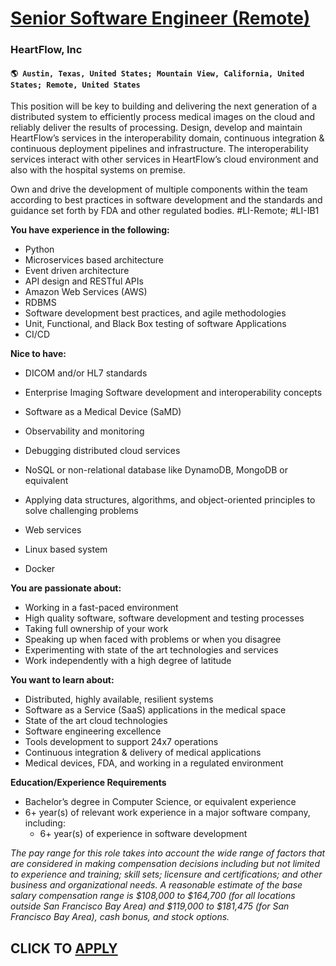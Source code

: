 # [Senior Software Engineer (Remote)](https://www.remotewlb.com/apply/senior-software-engineer-remote-118037)  
### HeartFlow, Inc  
#### `🌎 Austin, Texas, United States; Mountain View, California, United States; Remote, United States`  

This position will be key to building and delivering the next generation of a distributed system to efficiently process medical images on the cloud and reliably deliver the results of processing. Design, develop and maintain HeartFlow’s services in the interoperability domain, continuous integration & continuous deployment pipelines and infrastructure. The interoperability services interact with other services in HeartFlow’s cloud environment and also with the hospital systems on premise.

Own and drive the development of multiple components within the team according to best practices in software development and the standards and guidance set forth by FDA and other regulated bodies. #LI-Remote; #LI-IB1

**You have experience in the following:**

  * Python
  * Microservices based architecture
  * Event driven architecture
  * API design and RESTful APIs
  * Amazon Web Services (AWS)
  * RDBMS
  * Software development best practices, and agile methodologies
  * Unit, Functional, and Black Box testing of software Applications
  * CI/CD

**Nice to have:**

  * DICOM and/or HL7 standards
  * Enterprise Imaging Software development and interoperability concepts
  * Software as a Medical Device (SaMD)

  * Observability and monitoring
  * Debugging distributed cloud services
  * NoSQL or non-relational database like DynamoDB, MongoDB or equivalent
  * Applying data structures, algorithms, and object-oriented principles to solve challenging problems
  * Web services

  * Linux based system
  * Docker

**You are passionate about:**

  * Working in a fast-paced environment
  * High quality software, software development and testing processes
  * Taking full ownership of your work
  * Speaking up when faced with problems or when you disagree
  * Experimenting with state of the art technologies and services
  * Work independently with a high degree of latitude

**You want to learn about:**

  * Distributed, highly available, resilient systems
  * Software as a Service (SaaS) applications in the medical space
  * State of the art cloud technologies
  * Software engineering excellence
  * Tools development to support 24x7 operations
  * Continuous integration & delivery of medical applications
  * Medical devices, FDA, and working in a regulated environment

**Education/Experience Requirements**

  * Bachelor’s degree in Computer Science, or equivalent experience
  * 6+ year(s) of relevant work experience in a major software company, including: 
    * 6+ year(s) of experience in software development

_The pay range for this role takes into account the wide range of factors that are considered in making compensation decisions including but not limited to experience and training; skill sets; licensure and certifications; and other business and organizational needs. A reasonable estimate of the base salary compensation range is $108,000 to $164,700 (for all locations outside San Francisco Bay Area) and $119,000 to $181,475 (for San Francisco Bay Area), cash bonus, and stock options._  
  

  
## CLICK TO [APPLY](https://www.remotewlb.com/apply/senior-software-engineer-remote-118037)

